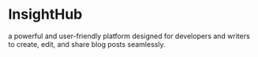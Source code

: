 # InsightHub
a powerful and user-friendly platform designed for developers and writers to create, edit, and share blog posts seamlessly.
